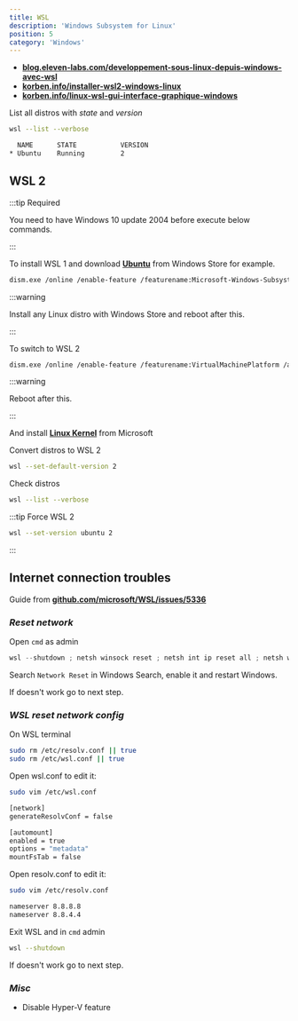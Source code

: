 ```yaml
---
title: WSL
description: 'Windows Subsystem for Linux'
position: 5
category: 'Windows'
---
```


- [**blog.eleven-labs.com/developpement-sous-linux-depuis-windows-avec-wsl**](https://blog.eleven-labs.com/fr/le-developpement-sous-linux-depuis-windows-10-avec-wsl-2/)
- [**korben.info/installer-wsl2-windows-linux**](https://korben.info/installer-wsl2-windows-linux.html)
- [**korben.info/linux-wsl-gui-interface-graphique-windows**](https://korben.info/linux-wsl-gui-interface-graphique-windows-10.html)

List all distros with *state* and *version*

```bash
wsl --list --verbose
```

```bash
  NAME      STATE           VERSION
* Ubuntu    Running         2
```

## WSL 2

:::tip Required

You need to have Windows 10 update 2004 before execute below commands.

:::

To install WSL 1 and download [**Ubuntu**](https://www.microsoft.com/en-US/p/ubuntu/9nblggh4msv6#activetab=pivot:overviewtab) from Windows Store for example.

```bash
dism.exe /online /enable-feature /featurename:Microsoft-Windows-Subsystem-Linux /all
```

:::warning

Install any Linux distro with Windows Store and reboot after this.

:::

To switch to WSL 2

```bash
dism.exe /online /enable-feature /featurename:VirtualMachinePlatform /all
```

:::warning

Reboot after this.

:::

And install [**Linux Kernel**](https://wslstorestorage.blob.core.windows.net/wslblob/wsl_update_x64.msi) from Microsoft

Convert distros to WSL 2

```bash
wsl --set-default-version 2
```

Check distros

```bash
wsl --list --verbose
```

:::tip Force WSL 2

```bash
wsl --set-version ubuntu 2
```

:::

## **Internet connection troubles**

Guide from [**github.com/microsoft/WSL/issues/5336**](https://github.com/microsoft/WSL/issues/5336#issuecomment-653881695)

### ***Reset network***

Open `cmd` as admin

```ps1
wsl --shutdown ; netsh winsock reset ; netsh int ip reset all ; netsh winhttp reset proxy ; ipconfig /flushdns
```

Search `Network Reset` in Windows Search, enable it and restart Windows.

If doesn't work go to next step.

### ***WSL reset network config***

On WSL terminal

```bash
sudo rm /etc/resolv.conf || true
sudo rm /etc/wsl.conf || true
```

Open wsl.conf to edit it:

```bash
sudo vim /etc/wsl.conf
```

```bash
[network]
generateResolvConf = false

[automount]
enabled = true
options = "metadata"
mountFsTab = false
```

Open resolv.conf to edit it:

```bash
sudo vim /etc/resolv.conf
```

```bash
nameserver 8.8.8.8
nameserver 8.8.4.4
```

Exit WSL and in `cmd` admin

```bash
wsl --shutdown
```

If doesn't work go to next step.

### ***Misc***

- Disable Hyper-V feature
